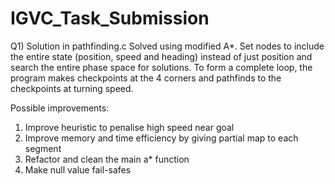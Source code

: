 # IGVC_Task_Submission
Q1) Solution in pathfinding.c
Solved using modified A*. Set nodes to include the entire state (position, speed and heading) instead of just position and search the entire phase space for solutions. To form a complete loop, the program makes checkpoints at the 4 corners and pathfinds to the checkpoints at turning speed.

Possible improvements:
1. Improve heuristic to penalise high speed near goal
2. Improve memory and time efficiency by giving partial map to each segment
3. Refactor and clean the main a* function
4. Make null value fail-safes

